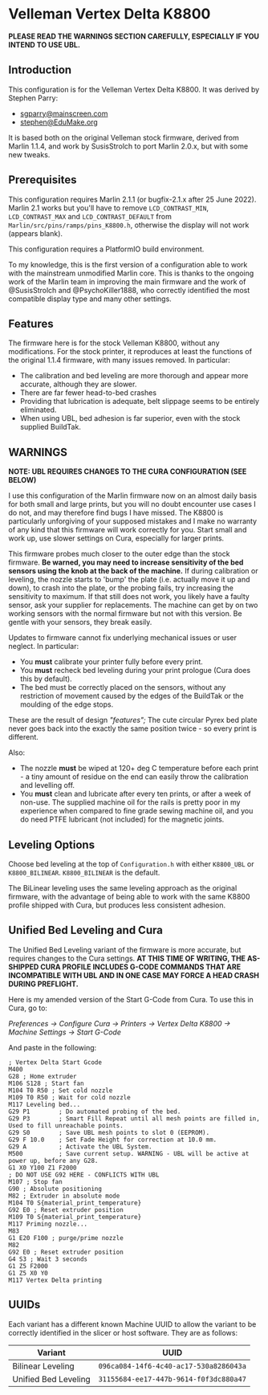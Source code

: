 # Velleman Vertex Delta K8800

**PLEASE READ THE WARNINGS SECTION CAREFULLY, ESPECIALLY IF YOU INTEND TO USE UBL.**

## Introduction

This configuration is for the Velleman Vertex Delta K8800. It was derived by Stephen Parry:

- sgparry@mainscreen.com
- stephen@EduMake.org

It is based both on the original Velleman stock firmware, derived from Marlin 1.1.4, and work by SusisStrolch to port Marlin 2.0.x, but with some new tweaks.

## Prerequisites

This configuration requires Marlin 2.1.1 (or bugfix-2.1.x after 25 June 2022). Marlin 2.1 works but you'll have to remove `LCD_CONTRAST_MIN`, `LCD_CONTRAST_MAX` and `LCD_CONTRAST_DEFAULT` from `Marlin/src/pins/ramps/pins_K8800.h`, otherwise the display will not work (appears blank).

This configuration requires a PlatformIO build environment.

To my knowledge, this is the first version of a configuration able to work with the mainstream unmodified Marlin core. This is thanks to the ongoing work of the Marlin team in improving the main firmware and the work of @SusisStrolch and @PsychoKiller1888, who correctly identified the most compatible display type and many other settings.

## Features

The firmware here is for the stock Velleman K8800, without any modifications. For the stock printer, it reproduces at least the functions of the original 1.1.4 firmware, with many issues removed. In particular:

- The calibration and bed leveling are more thorough and appear more accurate, although they are slower.
- There are far fewer head-to-bed crashes
- Providing that lubrication is adequate, belt slippage seems to be entirely eliminated.
- When using UBL, bed adhesion is far superior, even with the stock supplied BuildTak.

## WARNINGS

**NOTE: UBL REQUIRES CHANGES TO THE CURA CONFIGURATION (SEE BELOW)**

I use this configuration of the Marlin firmware now on an almost daily basis for both small and large prints, but you will no doubt encounter use cases I do not, and may therefore find bugs I have missed. The K8800 is particularly unforgiving of your supposed mistakes and I make no warranty of any kind that this firmware will work correctly for you. Start small and work up, use slower settings on Cura, especially for larger prints.

This firmware probes much closer to the outer edge than the stock firmware. **Be warned, you may need to increase sensitivity of the bed sensors using the knob at the back of the machine.** If during calibration or leveling, the nozzle starts to 'bump' the plate (i.e. actually move it up and down), to crash into the plate, or the probing fails, try increasing the sensitivity to maximum. If that still does not work, you likely have a faulty sensor, ask your supplier for replacements. The machine can get by on two working sensors with the normal firmware but not with this version. Be gentle with your sensors, they break easily.

Updates to firmware cannot fix underlying mechanical issues or user neglect. In particular:
- You **must** calibrate your printer fully before every print.
- You **must** recheck bed leveling during your print prologue (Cura does this by default).
- The bed must be correctly placed on the sensors, without any restriction of movement caused by the edges of the BuildTak or the moulding of the edge stops.

These are the result of design _"features";_ The cute circular Pyrex bed plate never goes back into the exactly the same position twice - so every print is different.

Also:
- The nozzle **must** be wiped at 120+ deg C temperature before each print - a tiny amount of residue on the end can easily throw the calibration and levelling off.
- You **must** clean and lubricate after every ten prints, or after a week of non-use. The supplied machine oil for the rails is pretty poor in my experience when compared to fine grade sewing machine oil, and you do need PTFE lubricant (not included) for the magnetic joints.

## Leveling Options

Choose bed leveling at the top of `Configuration.h` with either `K8800_UBL` or `K8800_BILINEAR`. `K8800_BILINEAR` is the default.

The BiLinear leveling uses the same leveling approach as the original firmware, with the advantage of being able to work with the same K8800 profile shipped with Cura, but produces less consistent adhesion.

## Unified Bed Leveling and Cura

The Unified Bed Leveling variant of the firmware is more accurate, but requires changes to the Cura settings. **AT THIS TIME OF WRITING, THE AS-SHIPPED CURA PROFILE INCLUDES G-CODE COMMANDS THAT ARE INCOMPATIBLE WITH UBL AND IN ONE CASE MAY FORCE A HEAD CRASH DURING PREFLIGHT.**

Here is my amended version of the Start G-Code from Cura. To use this in Cura, go to:

*Preferences -> Configure Cura -> Printers -> Vertex Delta K8800 -> Machine Settings -> Start G-Code*

And paste in the following:

```
; Vertex Delta Start Gcode
M400
G28 ; Home extruder
M106 S128 ; Start fan
M104 T0 R50 ; Set cold nozzle
M109 T0 R50 ; Wait for cold nozzle
M117 Leveling bed...
G29 P1        ; Do automated probing of the bed.
G29 P3        ; Smart Fill Repeat until all mesh points are filled in, Used to fill unreachable points.
G29 S0        ; Save UBL mesh points to slot 0 (EEPROM).
G29 F 10.0    ; Set Fade Height for correction at 10.0 mm.
G29 A         ; Activate the UBL System.
M500          ; Save current setup. WARNING - UBL will be active at power up, before any G28.
G1 X0 Y100 Z1 F2000
; DO NOT USE G92 HERE - CONFLICTS WITH UBL
M107 ; Stop fan
G90 ; Absolute positioning
M82 ; Extruder in absolute mode
M104 T0 S{material_print_temperature}
G92 E0 ; Reset extruder position
M109 T0 S{material_print_temperature}
M117 Priming nozzle...
M83
G1 E20 F100 ; purge/prime nozzle
M82
G92 E0 ; Reset extruder position
G4 S3 ; Wait 3 seconds
G1 Z5 F2000
G1 Z5 X0 Y0
M117 Vertex Delta printing
```
## UUIDs

Each variant has a different known Machine UUID to allow the variant to be correctly identified in the slicer or host software. They are as follows:

|Variant|UUID|
|-------|----|
|Bilinear Leveling|`096ca084-14f6-4c40-ac17-530a8286043a`|
|Unified Bed Leveling|`31155684-ee17-447b-9614-f0f3dc880a47`|

